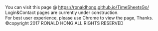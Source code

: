 You can visit this page @ https://ronaldhong.github.io/TimeSheetsGo/
<br/>
Login&Contact pages are currently under construction.
<br/>
For best user experience, please use Chrome to view the page, Thanks.
<br/>
&copy;copyright 2017 RONALD HONG ALL RIGHTS RESERVED
